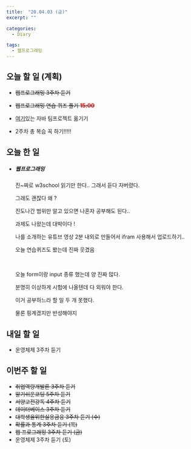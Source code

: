 ```yaml
---
title:  "20.04.03 (금)"
excerpt: ""

categories:
  - Diary

tags:
  - 웹프로그래밍
---
```


## 오늘 할 일 (계획)

- ~~웹프로그래밍 3주차 듣기~~
- ~~웹프로그래밍 연습 퀴즈 풀기 <span style="color:red">**15:00**</span>~~

- [여기](https://nam-ki-bok.github.io/KibokWebPortfolio/)있는 자바 팀프로젝트 옮기기

- 2주차 총 복습 꼭 하기!!!!!



## 오늘 한 일

- ##### 웹프로그래밍

  진~짜로 w3school 읽기만 한다.. 그래서 듣다 자버렸다.
  
  그래도 괜찮다 왜 ?
  
  진도나간 범위만 알고 있으면 나혼자 공부해도 된다..
  
  과제도 나왔는데 대박이다 !
  
  나를 소개하는 유튜브 영상 2분 내외로 만들어서 ifram 사용해서 업로드하기..
  
  오늘 연습퀴즈도 봤는데 진짜 웃겼음
  
  <br>
  
  오늘 form이랑 input 종류 했는데 양 진짜 많다.
  
  분명히 이상하게 시험에 나올텐데 다 외워야 한다.
  
  이거 공부하느라 할 일 두 개 못했다.
  
  물론 핑계겠지만 반성해야지
  
  

## 내일 할 일

- 운영체제 3주차 듣기

  



## 이번주 할 일

- ~~취업역량개발론 3주차 듣기~~
- ~~알기쉬운코딩 5주차 듣기~~
- ~~서양고전강독 4주차 듣기~~
- ~~데이터베이스 3주차 듣기~~
- ~~대학생을위한실용금융 3주차 듣기 (수)~~
- ~~확률과 통계 3주차 듣기 (목)~~
- ~~웹 프로그래밍 3주차 듣기 (금)~~
- 운영체제 3주차 듣기 (토)
